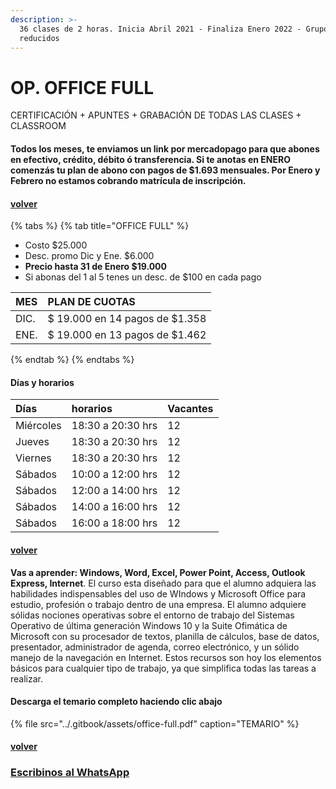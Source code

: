 ```yaml
---
description: >-
  36 clases de 2 horas. Inicia Abril 2021 - Finaliza Enero 2022 - Grupos
  reducidos
---
```


# OP. OFFICE FULL

CERTIFICACIÓN + APUNTES + GRABACIÓN DE TODAS LAS CLASES + CLASSROOM

#### Todos los meses, te enviamos un link por mercadopago para que abones en efectivo, crédito, débito ó transferencia. Si te anotas en ENERO comenzás tu plan de abono con pagos de $1.693 mensuales. Por Enero y Febrero no estamos cobrando matrícula de inscripción.

#### [volver](../)

{% tabs %}
{% tab title="OFFICE FULL" %}
* Costo $25.000
* Desc. promo Dic y Ene. $6.000
* **Precio hasta 31 de Enero $19.000**
* Si abonas del 1 al 5 tenes un desc. de $100 en cada pago

| MES | PLAN DE CUOTAS |
| :--- | :--- |
| DIC. | $ 19.000 en 14 pagos de $1.358 |
| ENE. | $ 19.000 en 13 pagos de $1.462 |
{% endtab %}
{% endtabs %}

#### Días y horarios

| Días | horarios | Vacantes |
| :--- | :--- | :--- |
| Miércoles | 18:30 a 20:30 hrs | 12 |
| Jueves | 18:30 a 20:30 hrs | 12 |
| Viernes | 18:30 a 20:30 hrs | 12 |
| Sábados | 10:00 a 12:00 hrs | 12 |
| Sábados | 12:00 a 14:00 hrs | 12 |
| Sábados | 14:00 a 16:00 hrs | 12 |
| Sábados | 16:00 a 18:00 hrs | 12 |

#### [volver](../)

**Vas a aprender: Windows, Word, Excel, Power Point, Access, Outlook Express, Internet**. El curso esta diseñado para que el alumno adquiera las habilidades indispensables del uso de WIndows y Microsoft Office para estudio, profesión o trabajo dentro de una empresa. El alumno adquiere sólidas nociones operativas sobre el entorno de trabajo del Sistemas Operativo de última generación Windows 10 y la Suite Ofimática de Microsoft con su procesador de textos, planilla de cálculos, base de datos, presentador, administrador de agenda, correo electrónico, y un sólido manejo de la navegación en Internet. Estos recursos son hoy los elementos básicos para cualquier tipo de trabajo, ya que simplifica todas las tareas a realizar.

#### Descarga el temario completo haciendo clic abajo

{% file src="../.gitbook/assets/office-full.pdf" caption="TEMARIO" %}

#### [volver](../)

### [Escribinos al WhatsApp](http://wa.me/5491164622877?text=Me%20interesa%20el%20curso%20de%20Office%20Full)

